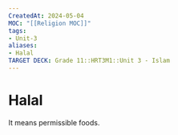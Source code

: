 ```yaml
---
CreatedAt: 2024-05-04
MOC: "[[Religion MOC]]"
tags:
- Unit-3
aliases:
- Halal
TARGET DECK: Grade 11::HRT3M1::Unit 3 - Islam
---
```


# Halal
It means permissible foods.
<!--ID: 1718379550445-->
